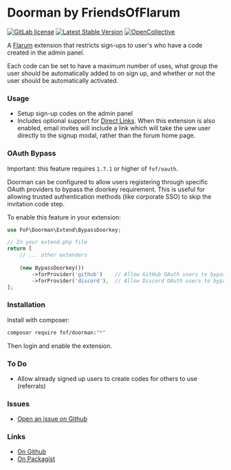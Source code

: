 # Doorman by FriendsOfFlarum

[![GitLab license](https://img.shields.io/badge/license-MIT-blue.svg)](https://github.com/FriendsOfFlarum/doorman/blob/master/LICENSE.md) [![Latest Stable Version](https://img.shields.io/packagist/v/fof/doorman.svg)](https://github.com/FriendsOfFlarum/doorman) [![OpenCollective](https://img.shields.io/badge/opencollective-fof-blue.svg)](https://opencollective.com/fof/donate)

A [Flarum](http://flarum.org) extension that restricts sign-ups to user's who have a code created in the admin panel.

Each code can be set to have a maximum number of uses, what group the user should be automatically added to on sign up, and whether or not the user should be automatically activated.

### Usage

- Setup sign-up codes on the admin panel
- Includes optional support for [Direct Links](https://github.com/FriendsOfFlarum/direct-links). When this extension is also enabled, email invites will include a link which will take the uew user directly to the signup modal, rather than the forum home page.

### OAuth Bypass

Important: this feature requires `1.7.1` or higher of `fof/oauth`.

Doorman can be configured to allow users registering through specific OAuth providers to bypass the doorkey requirement. This is useful for allowing trusted authentication methods (like corporate SSO) to skip the invitation code step.

To enable this feature in your extension:

```php
use FoF\Doorman\Extend\BypassDoorkey;

// In your extend.php file
return [
    // ... other extenders
    
    (new BypassDoorkey())
        ->forProvider('github')    // Allow GitHub OAuth users to bypass doorkey
        ->forProvider('discord'),  // Allow Discord OAuth users to bypass doorkey
];
```

### Installation

Install with composer:

```bash
composer require fof/doorman:"*"
```

Then login and enable the extension.

### To Do

- Allow already signed up users to create codes for others to use (referrals)

### Issues

- [Open an issue on Github](https://github.com/FriendsOfFlarum/doorman/issues)

### Links

- [On Github](https://github.com/FriendsOfFlarum/doorman)
- [On Packagist](https://packagist.org/packages/fof/doorman)
